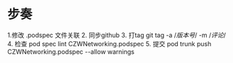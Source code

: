 #  步奏

1.修改 .podspec 文件关联
2. 同步github
3. 打tag git tag -a /*版本号*/ -m /*评论*/ 
4. 检查 pod spec lint CZWNetworking.podspec
5. 提交 pod trunk push CZWNetworking.podspec --allow warnings

